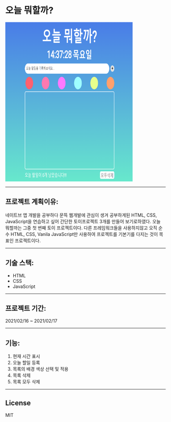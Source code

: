 # 오늘 뭐할까?

<img src= "https://github.com/dongkey1198/ToDoList/blob/main/todo.PNG" width = 400 height = 500>

---
## 프로젝트 계획이유:
네이트브 앱 개발을 공부하다 문뜩 웹개발에 관심이 생겨 공부하게된 HTML, CSS, JavaScript을 연습하고 싶어 간단한 토이프로젝트 3개를 만들어 보기로하였다. 오늘 뭐할까는 그중 첫 번째 토이 프로젝트이다. 다른 프레임워크들을 사용하지않고 오직 순수 HTML, CSS, Vanila JavaScript만 사용하여 프로젝트를 기본기를 다지는 것이 목표인 프로젝트이다.

---
## 기술 스택:
- HTML
- CSS
- JavaScript

---
## 프로젝트 기간:
2021/02/16 ~ 2021/02/17

---
## 기능:
1. 현재 시간 표시
2. 오늘 할일 등록
3. 목록의 배경 색상 선택 및 적용
4. 목록 삭제
5. 목록 모두 삭제

---

## License

MIT
